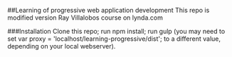 ##Learning of progressive web application development
This repo is modified version Ray Villalobos course on lynda.com

###Installation
Clone this repo; run npm install; run gulp (you may need to set var proxy = 'localhost/learning-progressive/dist'; to a different value, depending on your local webserver).
